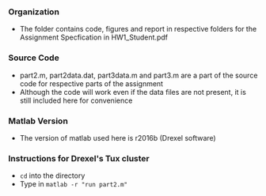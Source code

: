 ### Organization
* The folder contains code, figures and report in respective folders for the Assignment Specfication in HW1_Student.pdf


### Source Code
* part2.m, part2data.dat, part3data.m and part3.m are a part of the source code for respective parts of the assignment
* Although the code will work even if the data files are not present, it is still included here for convenience

### Matlab Version
* The version of matlab used here is r2016b (Drexel software)
 
### Instructions for Drexel's Tux cluster
* `cd` into the directory
* Type in `matlab -r "run part2.m"`
